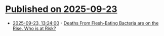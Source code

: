 # [Published on 2025-09-23](index.md)

* [2025-09-23, 13:24:00](https://soylentnews.org/article.pl?sid=25/09/21/2249222&from=rss) - [Deaths From Flesh-Eating Bacteria are on the Rise. Who is at Risk?](https://soylentnews.org/article.pl?sid=25/09/21/2249222&from=rss)
